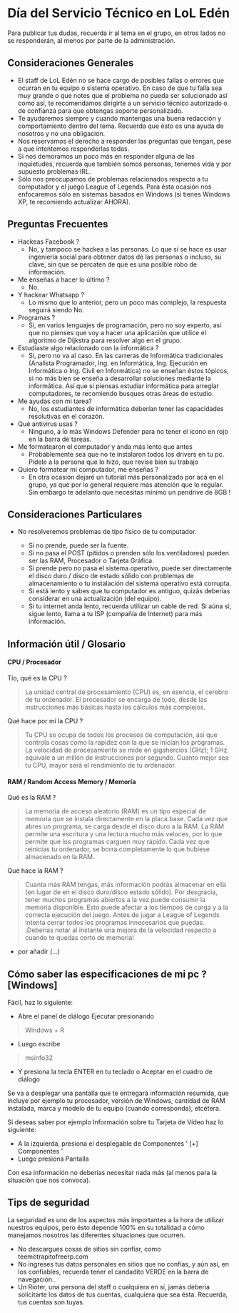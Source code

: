# Día del Servicio Técnico en LoL Edén
Para publicar tus dudas, recuerda ir al tema en el grupo, en otros lados no se responderán, al menos por parte de la administración.

## Consideraciones Generales

- El staff de LoL Edén no se hace cargo de posibles fallas o errores que ocurran en tu equipo o sistema operativo. En caso de que tu falla sea muy grande o que notes que el problema no pueda ser solucionado así como así, te recomendamos dirigirte a un servicio técnico autorizado o de confianza para que obtengas soporte personalizado.
- Te ayudaremos siempre y cuando mantengas una buena redacción y comportamiento dentro del tema. Recuerda que ésto es una ayuda de nosotros y no una obligación.
- Nos reservamos el derecho a responder las preguntas que tengan, pese a que intentemos responderlas todas.
- Si nos demoramos un poco más en responder alguna de las inquietudes, recuerda que también somos personas, tenemos vida y por supuesto problemas IRL.
- Sólo nos preocupamos de problemas relacionados respecto a tu computador y el juego League of Legends. Para ésta ocasión nos enfocaremos sólo en sistemas basados en Windows (si tienes Windows XP, te recomiendo actualizar AHORA).

## Preguntas Frecuentes

- Hackeas Facebook ?
  - No, y tampoco se hackea a las personas. Lo que sí se hace es usar ingeniería social para obtener datos de las personas o incluso, su clave, sin que se percaten de que es una posible robo de información.
- Me enseñas a hacer lo último ?
  - No.
- Y hackear Whatsapp ?
  - Lo mismo que lo anterior, pero un poco más complejo, la respuesta seguirá siendo No.
- Programas ?
  - Sí, en varios lenguajes de programación, pero no soy experto, así que no pienses que voy a hacer una aplicación que utilice el algoritmo de Dijkstra para resolver algo en el grupo.
- Estudiaste algo relacionado con la informática ?
  - Sí, pero no va al caso. En las carreras de Informática tradicionales (Analista Programador, Ing. en Informática, Ing. Ejecución en Informática o Ing. Civil en Informática) no se enseñan éstos tópicos, si no más bien se enseña a desarrollar soluciones mediante la informática. Así que si piensas estudiar informática para arreglar computadores, te recomiendo busques otras áreas de estudio.
- Me ayudas con mi tarea?
  - No, los estudiantes de informática deberían tener las capacidades resolutivas en el corazón.
- Qué antivirus usas ?
  - Ninguno, a lo más Windows Defender para no tener el ícono en rojo en la barra de tareas.
- Me formatearon el computador y anda más lento que antes
  - Probablemente sea que no te instalaron todos los drivers en tu pc. Pídele a la persona que lo hizo, que revise bien su trabajo
- Quiero formatear mi computador, me enseñas ?
  - En otra ocasión dejaré un tutorial más personalizado por acá en el grupo, ya que por lo general requiere más atención que lo regular. Sin embargo te adelanto que necesitas mínimo un pendrive de 8GB !


## Consideraciones Particulares

- No resolveremos problemas de tipo físico de tu computador. 

  - Si no prende, puede ser la fuente. 
  - Si no pasa el POST (pitidos o prenden sólo los ventiladores) pueden ser las RAM, Procesador o Tarjeta Gráfica. 
  - Si prende pero no pasa el sistema operativo, puede ser directamente el disco duro / disco de estado sólido con problemas de almacenamiento o tu instalación del sistema operativo está corrupta.
  - Si está lento y sabes que tu computador es antiguo, quizás deberías considerar en una actualización (del equipo).
  - Si tu internet anda lento, recuerda utilizar un cable de red. Si aúna sí, sigue lento, llama a tu ISP (compañía de Internet) para más información.
   
## Información útil / Glosario

#### CPU / Procesador
Tío, qué es la CPU ?
>La unidad central de procesamiento (CPU) es, en esencia, el cerebro de tu ordenador. El procesador se encarga de todo, desde las instrucciones más básicas hasta los cálculos más complejos.

Qué hace por mí la CPU ?
>Tu CPU se ocupa de todos los procesos de computación, así que controla cosas como la rapidez con la que se inician los programas. La velocidad de procesamiento se mide en gigahercios (GHz); 1 GHz equivale a un millón de instrucciones por segundo. Cuanto mejor sea tu CPU, mayor será el rendimiento de tu ordenador.

#### RAM / Random Access Memory / Memoria
Qué es la RAM ?
>La memoria de acceso aleatorio (RAM) es un tipo especial de memoria que se instala directamente en la placa base. Cada vez que abres un programa, se carga desde el disco duro a la RAM. La RAM permite una escritura y una lectura mucho más veloces, por lo que permite que los programas carguen muy rápido. Cada vez que reinicias tu ordenador, se borra completamente lo que hubiese almacenado en la RAM.

Qué hace la RAM ?
>Cuanta más RAM tengas, más información podrás almacenar en ella (en lugar de en el disco duro/disco estado sólido). Por desgracia, tener muchos programas abiertos a la vez puede consumir la memoria disponible. Esto puede afectar a los tiempos de carga y a la correcta ejecución del juego. Antes de jugar a League of Legends intenta cerrar todos los programas innecesarios que puedas. ¡Deberías notar al instante una mejora de la velocidad respecto a cuando te quedas corto de memoria!

- por añadir (...)

## Cómo saber las especificaciones de mi pc ? [Windows]

Fácil, haz lo siguiente:
- Abre el panel de diálogo Ejecutar presionando
>  Windows + R
- Luego escribe
> msinfo32
- Y presiona la tecla ENTER en tu teclado o Aceptar en el cuadro de diálogo

Se va a desplegar una pantalla que te entregará información resumida, que incluye por ejemplo tu procesador, versión de Windows, cantidad de RAM instalada, marca y modelo de tu equipo (cuando corresponda), etcétera.

Si deseas saber por ejemplo Información sobre tu Tarjeta de Vídeo haz lo siguiente:
- A la izquierda, presiona el desplegable de Componentes ' [+] Componentes '
- Luego presiona Pantalla

Con esa información no deberías necesitar nada más (al menos para la situación que nos convoca).

## Tips de seguridad

La seguridad es uno de los aspectos más importantes a la hora de utilizar nuestros equipos, pero ésto depende 100% en su totalidad a cómo manejamos nosotros las diferentes situaciones que ocurren.

- No descargues cosas de sitios sin confiar, como teemotrapitofreerp.com
- No ingreses tus datos personales en sitios que no confías, y aún así, en los confiables, recuerda tener el candadito VERDE en la barra de navegación.
- Un Rioter, una persona del staff o cualquiera en sí, jamás debería solicitarte los datos de tus cuentas, cualquiera que sea ésta. Recuerda, tus cuentas son tuyas.
